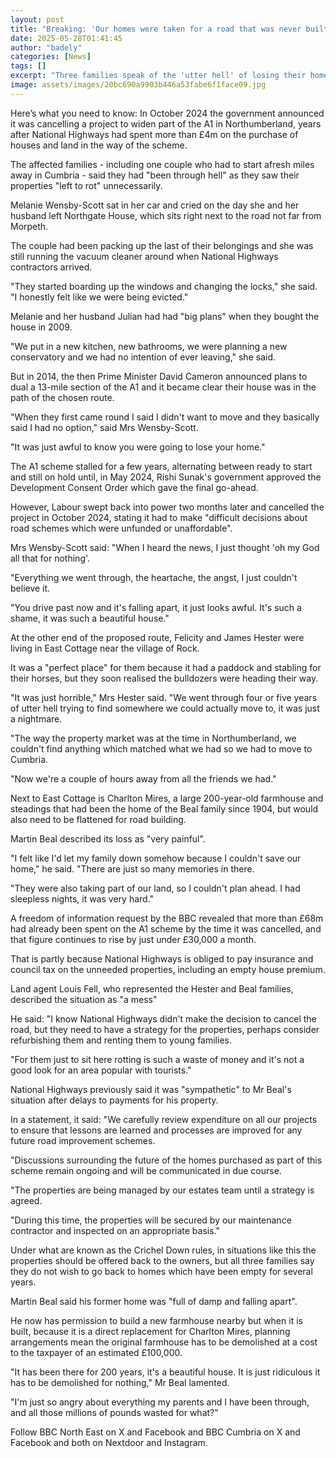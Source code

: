 ```yaml
---
layout: post
title: "Breaking: 'Our homes were taken for a road that was never built'"
date: 2025-05-28T01:41:45
author: "badely"
categories: [News]
tags: []
excerpt: "Three families speak of the 'utter hell' of losing their homes to a road scheme that was cancelled."
image: assets/images/20bc690a9903b446a53fabe6f1face09.jpg
---
```


Here’s what you need to know: In October 2024 the government announced it was cancelling a project to widen part of the A1 in Northumberland, years after National Highways had spent more than £4m on the  purchase of houses and land in the way of the scheme. 

The affected families - including one couple who had to start afresh miles away in Cumbria - said they had "been through hell" as they saw their properties "left to rot" unnecessarily.

Melanie Wensby-Scott sat in her car and cried on the day she and her husband left Northgate House, which sits right next to the road not far from Morpeth.

The couple had been packing up the last of their belongings and she was still running the vacuum cleaner around when National Highways contractors arrived.

"They started boarding up the windows and changing the locks," she said. "I honestly felt like we were being evicted."

Melanie and her husband Julian had had "big plans" when they bought the house in 2009. 

"We put in a new kitchen, new bathrooms, we were planning a new conservatory and we had no intention of ever leaving," she said.

But in 2014, the then Prime Minister David Cameron announced plans to dual a 13-mile section of the A1 and it became clear their house was in the path of the chosen route. 

"When they first came round I said I didn't want to move and they basically said I had no option," said Mrs Wensby-Scott.

"It was just awful to know you were going to lose your home." 

The A1 scheme stalled for a few years, alternating between ready to start and still on hold until, in May 2024, Rishi Sunak's government approved the Development Consent Order which gave the final go-ahead. 

However, Labour swept back into power two months later and cancelled the project in October 2024, stating it had to make "difficult decisions about road schemes which were unfunded or unaffordable". 

Mrs Wensby-Scott said: "When I heard the news, I just thought 'oh my God all that for nothing'.

"Everything we went through, the heartache, the angst, I just couldn't believe it.  

"You drive past now and it's falling apart, it just looks awful. It's such a shame, it was such a beautiful house."

At the other end of the proposed route, Felicity and James Hester were living in East Cottage near the village of Rock.

It was a "perfect place" for them because it had a paddock and stabling for their horses, but they soon realised the bulldozers were heading their way. 

"It was just horrible," Mrs Hester said. "We went through four or five years of utter hell trying to find somewhere we could actually move to, it was just a nightmare.  

"The way the property market was at the time in Northumberland, we couldn't find anything which matched what we had so we had to  move to Cumbria.

"Now we're a couple of hours away from all the friends we had."

Next to East Cottage is Charlton Mires, a large 200-year-old farmhouse and steadings that had been the home of the Beal family since 1904, but would also need to be flattened for road building. 

Martin Beal described its loss as "very painful". 

"I felt like I'd let my family down somehow because I couldn't save our home," he said. "There are just so many memories in there.

"They were also taking part of our land, so I couldn't plan ahead. I had sleepless nights, it was very hard." 

A freedom of information request by the BBC revealed that more than £68m had already been spent on the A1 scheme by the time it was cancelled, and that figure continues to rise by just under £30,000 a month. 

That is partly because National Highways is obliged to pay insurance and council tax on the unneeded properties, including an empty house premium.

Land agent Louis Fell, who represented the Hester and Beal families, described the situation as "a mess"

He said: "I know National Highways didn't make the decision to cancel the road, but they need to have a strategy for the properties, perhaps consider refurbishing them and renting them to young families.

"For them just to sit here rotting is such a waste of money and it's not a good look for an area popular with tourists." 

National Highways previously said it was "sympathetic" to Mr Beal's situation after delays to payments for his property.

In a statement, it said: "We carefully review expenditure on all our projects to ensure that lessons are learned and processes are improved for any future road improvement schemes.

"Discussions surrounding the future of the homes purchased as part of this scheme remain ongoing and will be communicated in due course. 

"The properties are being managed by our estates team until a strategy is agreed.

"During this time, the properties will be secured by our maintenance contractor and inspected on an appropriate basis."

Under what are known as the Crichel Down rules, in situations like this the properties should be offered back to the owners, but all three families say they do not wish to go back to homes which have been empty for several years. 

Martin Beal said his former home was "full of damp and falling apart". 

He now has permission to build a new farmhouse nearby but when it is built, because it is a direct replacement for Charlton Mires, planning arrangements mean the original farmhouse has to be demolished at a cost to the taxpayer of an estimated £100,000. 

"It has been there for 200 years, it's a beautiful house. It is just ridiculous it has to be demolished for nothing," Mr Beal lamented.

"I'm just so angry about everything my parents and I have been through, and all those millions of pounds wasted for what?"

Follow BBC North East on X and Facebook and BBC Cumbria on X and Facebook and both on Nextdoor and Instagram. 

